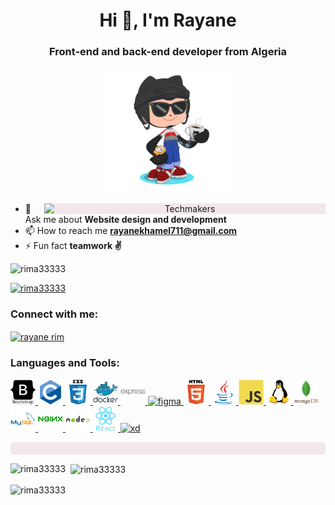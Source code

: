 <h1 align="center">Hi 👋, I'm Rayane</h1>
<h3 align="center">Front-end and back-end developer from Algeria</h3>
<p align="center"> 
  <img src="https://raw.githubusercontent.com/AhmedFathyDev/AhmedFathyDev/main/GitHub.png" width="200">
</p>
 

<p align="center"> 
  <img src="https://user-images.githubusercontent.com/63050133/156676671-d5b2e362-97d4-4404-9447-dd71ddfea82f.gif" align="right" alt="Techmakers" width="450" style="background-color: #f2e7ea;">
</p>

- 💬 Ask me about **Website design and development**
- 📫 How to reach me **rayanekhamel711@gmail.com**
- ⚡ Fun fact **teamwork ✌️**

<p align="right"> 
 
<p align="left"> 
  <img src="https://komarev.com/ghpvc/?username=rima33333&color=ffadc1&style=flat" alt="rima33333">
</p>

<p align="left"> 
  <a href="https://github.com/ryo-ma/github-profile-trophy">
    <img src="https://github-profile-trophy.vercel.app/?username=rima33333&theme=nord&margin-w=15" alt="rima33333">
  </a>
</p>

<h3 align="left">Connect with me:</h3>
<p align="left">
  <a href="https://fb.com/rayane rim" target="blank">
    <img align="center" src="https://raw.githubusercontent.com/rahuldkjain/github-profile-readme-generator/master/src/images/icons/Social/facebook.svg" alt="rayane rim" height="30" width="40">
  </a>
</p>

<h3 align="left">Languages and Tools:</h3>
<p align="left"> <a href="https://getbootstrap.com" target="_blank" rel="noreferrer"> <img src="https://raw.githubusercontent.com/devicons/devicon/master/icons/bootstrap/bootstrap-plain-wordmark.svg" alt="bootstrap" width="40" height="40"/> </a> <a href="https://www.cprogramming.com/" target="_blank" rel="noreferrer"> <img src="https://raw.githubusercontent.com/devicons/devicon/master/icons/c/c-original.svg" alt="c" width="40" height="40"/> </a> <a href="https://www.w3schools.com/css/" target="_blank" rel="noreferrer"> <img src="https://raw.githubusercontent.com/devicons/devicon/master/icons/css3/css3-original-wordmark.svg" alt="css3" width="40" height="40"/> </a> <a href="https://www.docker.com/" target="_blank" rel="noreferrer"> <img src="https://raw.githubusercontent.com/devicons/devicon/master/icons/docker/docker-original-wordmark.svg" alt="docker" width="40" height="40"/> </a> <a href="https://expressjs.com" target="_blank" rel="noreferrer"> <img src="https://raw.githubusercontent.com/devicons/devicon/master/icons/express/express-original-wordmark.svg" alt="express" width="40" height="40"/> </a> <a href="https://www.figma.com/" target="_blank" rel="noreferrer"> <img src="https://www.vectorlogo.zone/logos/figma/figma-icon.svg" alt="figma" width="40" height="40"/> </a> <a href="https://www.w3.org/html/" target="_blank" rel="noreferrer"> <img src="https://raw.githubusercontent.com/devicons/devicon/master/icons/html5/html5-original-wordmark.svg" alt="html5" width="40" height="40"/> </a> <a href="https://www.java.com" target="_blank" rel="noreferrer"> <img src="https://raw.githubusercontent.com/devicons/devicon/master/icons/java/java-original.svg" alt="java" width="40" height="40"/> </a> <a href="https://developer.mozilla.org/en-US/docs/Web/JavaScript" target="_blank" rel="noreferrer"> <img src="https://raw.githubusercontent.com/devicons/devicon/master/icons/javascript/javascript-original.svg" alt="javascript" width="40" height="40"/> </a> <a href="https://www.linux.org/" target="_blank" rel="noreferrer"> <img src="https://raw.githubusercontent.com/devicons/devicon/master/icons/linux/linux-original.svg" alt="linux" width="40" height="40"/> </a> <a href="https://www.mongodb.com/" target="_blank" rel="noreferrer"> <img src="https://raw.githubusercontent.com/devicons/devicon/master/icons/mongodb/mongodb-original-wordmark.svg" alt="mongodb" width="40" height="40"/> </a> <a href="https://www.mysql.com/" target="_blank" rel="noreferrer"> <img src="https://raw.githubusercontent.com/devicons/devicon/master/icons/mysql/mysql-original-wordmark.svg" alt="mysql" width="40" height="40"/> </a> <a href="https://www.nginx.com" target="_blank" rel="noreferrer"> <img src="https://raw.githubusercontent.com/devicons/devicon/master/icons/nginx/nginx-original.svg" alt="nginx" width="40" height="40"/> </a> <a href="https://nodejs.org" target="_blank" rel="noreferrer"> <img src="https://raw.githubusercontent.com/devicons/devicon/master/icons/nodejs/nodejs-original-wordmark.svg" alt="nodejs" width="40" height="40"/> </a> <a href="https://reactjs.org/" target="_blank" rel="noreferrer"> <img src="https://raw.githubusercontent.com/devicons/devicon/master/icons/react/react-original-wordmark.svg" alt="react" width="40" height="40"/> </a> <a href="https://www.adobe.com/products/xd.html" target="_blank" rel="noreferrer"> <img src="https://cdn.worldvectorlogo.com/logos/adobe-xd.svg" alt="xd" width="40" height="40"/> </a> </p>
<p align="left" style="background-color: #f2e7ea; padding: 10px; border-radius: 5px;"> 
  <!-- ... Your icons go here ... -->
</p>

<p>
  <img align="left" src="https://github-readme-stats.vercel.app/api/top-langs?username=rima33333&show_icons=true&locale=en&layout=compact&bg_color=f2e7ea&title_color=333&text_color=555" alt="rima33333">
</p>

<p>&nbsp;
  <img align="center" src="https://github-readme-stats.vercel.app/api?username=rima33333&show_icons=true&locale=en&bg_color=f2e7ea&title_color=333&text_color=555&icon_color=ffadc1" alt="rima33333">
</p>

<p>
  <img align="center" src="https://github-readme-streak-stats.herokuapp.com/?user=rima33333&background=f2e7ea&sideLabels=333&sideNums=555&currStreakLabel=ffadc1&fire=ffadc1&ring=ffadc1" alt="rima33333">
</p>


